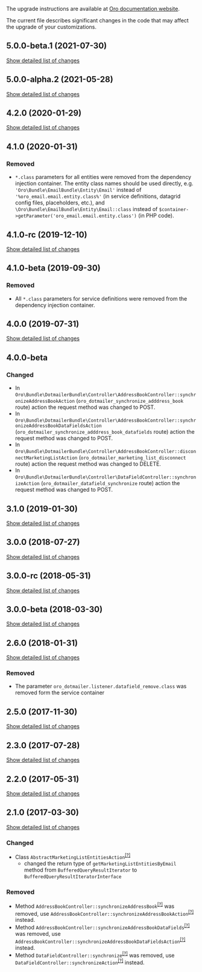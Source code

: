 The upgrade instructions are available at [Oro documentation website](https://doc.oroinc.com/master/backend/setup/upgrade-to-new-version/).

The current file describes significant changes in the code that may affect the upgrade of your customizations.

## 5.0.0-beta.1 (2021-07-30)
[Show detailed list of changes](incompatibilities-5-0-beta-1.md)

## 5.0.0-alpha.2 (2021-05-28)
[Show detailed list of changes](incompatibilities-5-0-alpha-2.md)

## 4.2.0 (2020-01-29)
[Show detailed list of changes](incompatibilities-4-2.md)

## 4.1.0 (2020-01-31)

### Removed
* `*.class` parameters for all entities were removed from the dependency injection container.
The entity class names should be used directly, e.g. `'Oro\Bundle\EmailBundle\Entity\Email'`
instead of `'%oro_email.email.entity.class%'` (in service definitions, datagrid config files, placeholders, etc.), and
`\Oro\Bundle\EmailBundle\Entity\Email::class` instead of `$container->getParameter('oro_email.email.entity.class')`
(in PHP code).

## 4.1.0-rc (2019-12-10)
[Show detailed list of changes](incompatibilities-4-1-rc.md)

## 4.1.0-beta (2019-09-30)

### Removed
* All `*.class` parameters for service definitions were removed from the dependency injection container.

## 4.0.0 (2019-07-31)
[Show detailed list of changes](incompatibilities-4-0.md)

## 4.0.0-beta
### Changed
* In `Oro\Bundle\DotmailerBundle\Controller\AddressBookController::synchronizeAddressBookAction` 
 (`oro_dotmailer_synchronize_adddress_book` route)
 action the request method was changed to POST. 
* In `Oro\Bundle\DotmailerBundle\Controller\AddressBookController::synchronizeAddressBookDataFieldsAction` 
 (`oro_dotmailer_synchronize_adddress_book_datafields` route)
 action the request method was changed to POST. 
* In `Oro\Bundle\DotmailerBundle\Controller\AddressBookController::disconnectMarketingListAction` 
 (`oro_dotmailer_marketing_list_disconnect` route)
 action the request method was changed to DELETE. 
* In `Oro\Bundle\DotmailerBundle\Controller\DataFieldController::synchronizeAction` 
 (`oro_dotmailer_datafield_synchronize` route)
 action the request method was changed to POST. 
 
## 3.1.0 (2019-01-30)
[Show detailed list of changes](incompatibilities-3-1.md)

## 3.0.0 (2018-07-27)
[Show detailed list of changes](incompatibilities-3-0.md)

## 3.0.0-rc (2018-05-31)
[Show detailed list of changes](incompatibilities-3-0-rc.md)

## 3.0.0-beta (2018-03-30)
[Show detailed list of changes](incompatibilities-3-0-beta.md)

## 2.6.0 (2018-01-31)
[Show detailed list of changes](incompatibilities-2-6.md)

### Removed
* The parameter `oro_dotmailer.listener.datafield_remove.class` was removed form the service container

## 2.5.0 (2017-11-30)
[Show detailed list of changes](incompatibilities-2-5.md)

## 2.3.0 (2017-07-28)
[Show detailed list of changes](incompatibilities-2-3.md)

## 2.2.0 (2017-05-31)
[Show detailed list of changes](incompatibilities-2-2.md)

## 2.1.0 (2017-03-30)
[Show detailed list of changes](incompatibilities-2-1.md)
### Changed
- Class `AbstractMarketingListEntitiesAction`<sup>[[?]](https://github.com/oroinc/OroCRMDotmailerBundle/tree/2.1.0/Model/Action/AbstractMarketingListEntitiesAction.php "Oro\Bundle\DotmailerBundle\Model\Action\AbstractMarketingListEntitiesAction")</sup>
    - changed the return type of `getMarketingListEntitiesByEmail` method from `BufferedQueryResultIterator` to `BufferedQueryResultIteratorInterface`
### Removed
- Method `AddressBookController::synchronizeAddressBook`<sup>[[?]](https://github.com/oroinc/OroCRMDotmailerBundle/tree/2.0.0/Controller/AddressBookController.php#L40 "Oro\Bundle\DotmailerBundle\Controller\AddressBookController::synchronizeAddressBook")</sup> was removed, use `AddressBookController::synchronizeAddressBookAction`<sup>[[?]](https://github.com/oroinc/OroCRMDotmailerBundle/tree/2.1.0/Controller/AddressBookController.php#L41 "Oro\Bundle\DotmailerBundle\Controller\AddressBookController::synchronizeAddressBookAction")</sup> instead.
- Method `AddressBookController::synchronizeAddressBookDataFields`<sup>[[?]](https://github.com/oroinc/OroCRMDotmailerBundle/tree/2.1.0/Controller/AddressBookController.php#L0 "Oro\Bundle\DotmailerBundle\Controller\AddressBookController::synchronizeAddressBookDataFields")</sup> was removed, use `AddressBookController::synchronizeAddressBookDataFieldsAction`<sup>[[?]](https://github.com/oroinc/OroCRMDotmailerBundle/tree/2.1.0/Controller/AddressBookController.php#L83 "Oro\Bundle\DotmailerBundle\Controller\AddressBookController::synchronizeAddressBookDataFieldsAction")</sup> instead.
- Method `DataFieldController::synchronize`<sup>[[?]](https://github.com/oroinc/OroCRMDotmailerBundle/tree/2.0.0/Controller/DataFieldController.php#L124 "Oro\Bundle\DotmailerBundle\Controller\DataFieldController::synchronize")</sup> was removed, use `DataFieldController::synchronizeAction`<sup>[[?]](https://github.com/oroinc/OroCRMDotmailerBundle/tree/2.1.0/Controller/DataFieldController.php#L124 "Oro\Bundle\DotmailerBundle\Controller\DataFieldController::synchronizeAction")</sup> instead.
